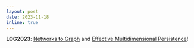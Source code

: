 ```yaml
---
layout: post
date: 2023-11-18
inline: true
---
```


**LOG2023**: [Networks to Graph](OpenReview) and [Effective Multidimensional Persistence](OpenReview)!
